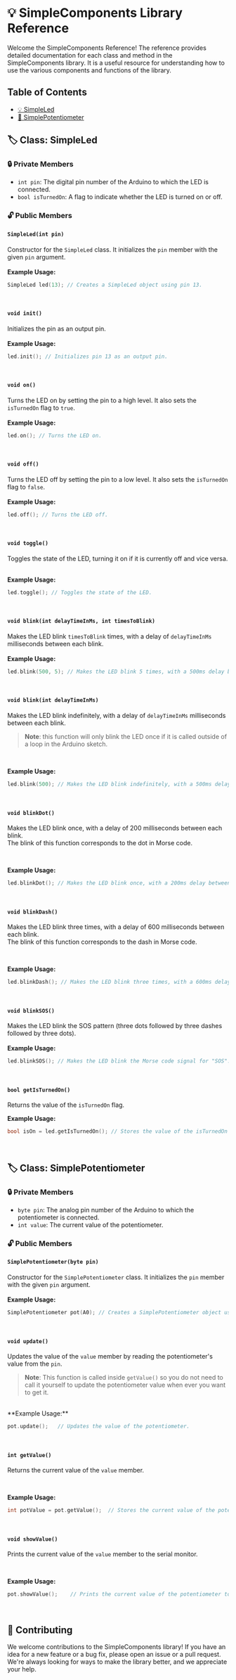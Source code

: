 # 💡 SimpleComponents Library Reference
Welcome the SimpleComponents Reference! The reference provides detailed documentation for each class and method in the SimpleComponents library. It is a useful resource for understanding how to use the various components and functions of the library.

## Table of Contents
- [💡 SimpleLed](#-class-simpleled)
- [🔄 SimplePotentiometer](#-class-simplepotentiometer)

## 🏷 Class: SimpleLed

### 🔒 Private Members

- `int pin`: The digital pin number of the Arduino to which the LED is connected.
- `bool isTurnedOn`: A flag to indicate whether the LED is turned on or off.

### 🔓 Public Members

#### `SimpleLed(int pin)`

Constructor for the `SimpleLed` class. It initializes the `pin` member with the given `pin` argument. 
<br><br>
**Example Usage:**

```cpp
SimpleLed led(13); // Creates a SimpleLed object using pin 13.
```
<br>

#### `void init()`

Initializes the pin as an output pin.
<br><br>
**Example Usage:**

```cpp
led.init(); // Initializes pin 13 as an output pin.
```
<br>

#### `void on()`

Turns the LED on by setting the pin to a high level. It also sets the `isTurnedOn` flag to `true`.
<br><br>
**Example Usage:**

```cpp
led.on(); // Turns the LED on.
```
<br>

#### `void off()`

Turns the LED off by setting the pin to a low level. It also sets the `isTurnedOn` flag to `false`.
<br><br>
**Example Usage:**

```cpp
led.off(); // Turns the LED off.
```
<br>

#### `void toggle()`

Toggles the state of the LED, turning it on if it is currently off and vice versa.
<br><br>

**Example Usage:**

```cpp
led.toggle(); // Toggles the state of the LED.
```
<br>

#### `void blink(int delayTimeInMs, int timesToBlink)`

Makes the LED blink `timesToBlink` times, with a delay of `delayTimeInMs` milliseconds between each blink.
<br><br>
**Example Usage:**

```cpp
led.blink(500, 5); // Makes the LED blink 5 times, with a 500ms delay between each blink.
```
<br>

#### `void blink(int delayTimeInMs)`

Makes the LED blink indefinitely, with a delay of `delayTimeInMs` milliseconds between each blink.
> **Note**: this function will only blink the LED once if it is called outside of a loop in the Arduino sketch.

<br>

**Example Usage:**

```cpp
led.blink(500); // Makes the LED blink indefinitely, with a 500ms delay between each blink.
```
<br>

#### `void blinkDot()`

Makes the LED blink once, with a delay of 200 milliseconds between each blink. \
The blink of this function corresponds to the dot in Morse code.

<br>

**Example Usage:**

```cpp
led.blinkDot(); // Makes the LED blink once, with a 200ms delay between each blink.
```
<br>

#### `void blinkDash()`

Makes the LED blink three times, with a delay of 600 milliseconds between each blink. \
The blink of this function corresponds to the dash in Morse code.

<br>

**Example Usage:**

```cpp
led.blinkDash(); // Makes the LED blink three times, with a 600ms delay between each blink.
```
<br>

#### `void blinkSOS()`

Makes the LED blink the SOS pattern (three dots followed by three dashes followed by three dots).
<br><br>
**Example Usage:**

```cpp
led.blinkSOS(); // Makes the LED blink the Morse code signal for "SOS".
```
<br>

#### `bool getIsTurnedOn()`

Returns the value of the `isTurnedOn` flag.
<br>

**Example Usage:**

```cpp
bool isOn = led.getIsTurnedOn(); // Stores the value of the isTurnedOn flag in the isOn variable.
```
<br>

## 🏷 Class: SimplePotentiometer

### 🔒 Private Members

- `byte pin`: The analog pin number of the Arduino to which the potentiometer is connected.
- `int value`: The current value of the potentiometer.

### 🔓 Public Members

#### `SimplePotentiometer(byte pin)`

Constructor for the `SimplePotentiometer` class. It initializes the `pin` member with the given `pin` argument.
<br><br>
**Example Usage:**

```cpp
SimplePotentiometer pot(A0); // Creates a SimplePotentiometer object using pin A0.
```
<br>

#### `void update()`

Updates the value of the `value` member by reading the potentiometer's value from the `pin`.
>**Note**: This function is called inside `getValue()` so you do not need to call it yourself to update the potentiometer value when ever you want to get it.

<br>
**Example Usage:**

```cpp
pot.update();   // Updates the value of the potentiometer.
```
<br>

#### `int getValue()`

Returns the current value of the `value` member.

<br>

**Example Usage:**

```cpp
int potValue = pot.getValue();  // Stores the current value of the potentiometer in the potValue variable. Remember update() is called inside this method.
```
<br>

#### `void showValue()`

Prints the current value of the `value` member to the serial monitor.

<br>

**Example Usage:**

```cpp
pot.showValue();    // Prints the current value of the potentiometer to the serial port.
```
<br>

## 🤝 Contributing

We welcome contributions to the SimpleComponents library! If you have an idea for a new feature or a bug fix, please open an issue or a pull request. We're always looking for ways to make the library better, and we appreciate your help.
